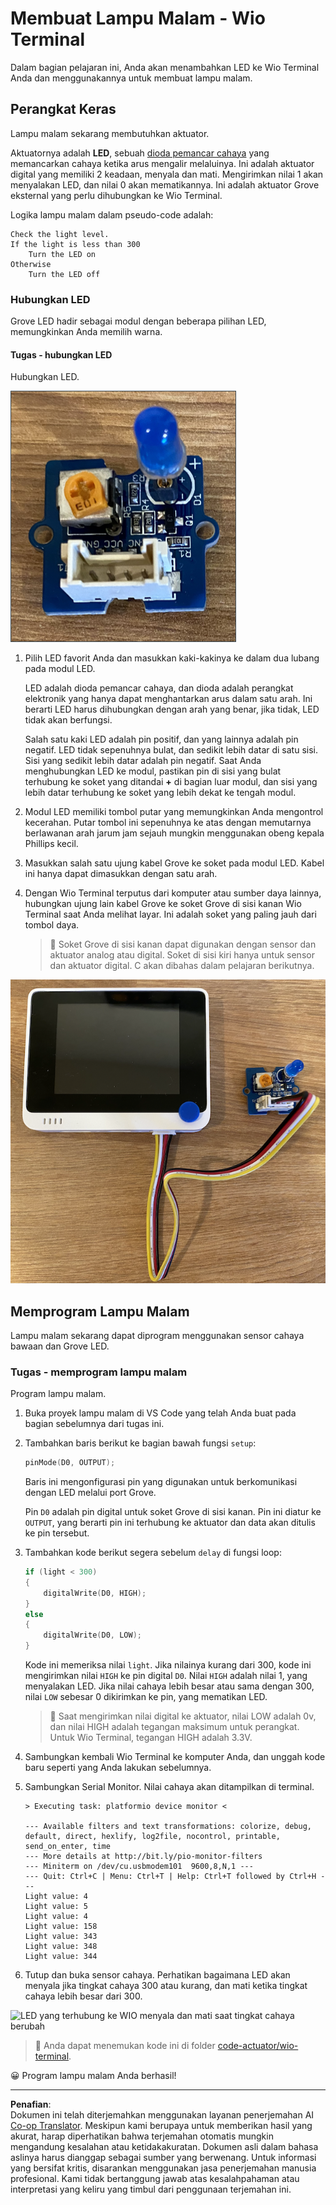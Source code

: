 <!--
CO_OP_TRANSLATOR_METADATA:
{
  "original_hash": "db44083b4dc6fb06eac83c4f16448940",
  "translation_date": "2025-08-28T00:49:25+00:00",
  "source_file": "1-getting-started/lessons/3-sensors-and-actuators/wio-terminal-actuator.md",
  "language_code": "id"
}
-->
# Membuat Lampu Malam - Wio Terminal

Dalam bagian pelajaran ini, Anda akan menambahkan LED ke Wio Terminal Anda dan menggunakannya untuk membuat lampu malam.

## Perangkat Keras

Lampu malam sekarang membutuhkan aktuator.

Aktuatornya adalah **LED**, sebuah [dioda pemancar cahaya](https://wikipedia.org/wiki/Light-emitting_diode) yang memancarkan cahaya ketika arus mengalir melaluinya. Ini adalah aktuator digital yang memiliki 2 keadaan, menyala dan mati. Mengirimkan nilai 1 akan menyalakan LED, dan nilai 0 akan mematikannya. Ini adalah aktuator Grove eksternal yang perlu dihubungkan ke Wio Terminal.

Logika lampu malam dalam pseudo-code adalah:

```output
Check the light level.
If the light is less than 300
    Turn the LED on
Otherwise
    Turn the LED off
```

### Hubungkan LED

Grove LED hadir sebagai modul dengan beberapa pilihan LED, memungkinkan Anda memilih warna.

#### Tugas - hubungkan LED

Hubungkan LED.

![Sebuah Grove LED](../../../../../translated_images/grove-led.6c853be93f473cf2c439cfc74bb1064732b22251a83cedf66e62f783f9cc1a79.id.png)

1. Pilih LED favorit Anda dan masukkan kaki-kakinya ke dalam dua lubang pada modul LED.

    LED adalah dioda pemancar cahaya, dan dioda adalah perangkat elektronik yang hanya dapat menghantarkan arus dalam satu arah. Ini berarti LED harus dihubungkan dengan arah yang benar, jika tidak, LED tidak akan berfungsi.

    Salah satu kaki LED adalah pin positif, dan yang lainnya adalah pin negatif. LED tidak sepenuhnya bulat, dan sedikit lebih datar di satu sisi. Sisi yang sedikit lebih datar adalah pin negatif. Saat Anda menghubungkan LED ke modul, pastikan pin di sisi yang bulat terhubung ke soket yang ditandai **+** di bagian luar modul, dan sisi yang lebih datar terhubung ke soket yang lebih dekat ke tengah modul.

1. Modul LED memiliki tombol putar yang memungkinkan Anda mengontrol kecerahan. Putar tombol ini sepenuhnya ke atas dengan memutarnya berlawanan arah jarum jam sejauh mungkin menggunakan obeng kepala Phillips kecil.

1. Masukkan salah satu ujung kabel Grove ke soket pada modul LED. Kabel ini hanya dapat dimasukkan dengan satu arah.

1. Dengan Wio Terminal terputus dari komputer atau sumber daya lainnya, hubungkan ujung lain kabel Grove ke soket Grove di sisi kanan Wio Terminal saat Anda melihat layar. Ini adalah soket yang paling jauh dari tombol daya.

    > 💁 Soket Grove di sisi kanan dapat digunakan dengan sensor dan aktuator analog atau digital. Soket di sisi kiri hanya untuk sensor dan aktuator digital. C akan dibahas dalam pelajaran berikutnya.

![Grove LED terhubung ke soket sisi kanan](../../../../../translated_images/wio-led.265a1897e72d7f21c753257516a4b677d8e30ce2b95fee98189458b3275ba0a6.id.png)

## Memprogram Lampu Malam

Lampu malam sekarang dapat diprogram menggunakan sensor cahaya bawaan dan Grove LED.

### Tugas - memprogram lampu malam

Program lampu malam.

1. Buka proyek lampu malam di VS Code yang telah Anda buat pada bagian sebelumnya dari tugas ini.

1. Tambahkan baris berikut ke bagian bawah fungsi `setup`:

    ```cpp
    pinMode(D0, OUTPUT);
    ```

    Baris ini mengonfigurasi pin yang digunakan untuk berkomunikasi dengan LED melalui port Grove.

    Pin `D0` adalah pin digital untuk soket Grove di sisi kanan. Pin ini diatur ke `OUTPUT`, yang berarti pin ini terhubung ke aktuator dan data akan ditulis ke pin tersebut.

1. Tambahkan kode berikut segera sebelum `delay` di fungsi loop:

    ```cpp
    if (light < 300)
    {
        digitalWrite(D0, HIGH);
    }
    else
    {
        digitalWrite(D0, LOW);
    }
    ```

    Kode ini memeriksa nilai `light`. Jika nilainya kurang dari 300, kode ini mengirimkan nilai `HIGH` ke pin digital `D0`. Nilai `HIGH` adalah nilai 1, yang menyalakan LED. Jika nilai cahaya lebih besar atau sama dengan 300, nilai `LOW` sebesar 0 dikirimkan ke pin, yang mematikan LED.

    > 💁 Saat mengirimkan nilai digital ke aktuator, nilai LOW adalah 0v, dan nilai HIGH adalah tegangan maksimum untuk perangkat. Untuk Wio Terminal, tegangan HIGH adalah 3.3V.

1. Sambungkan kembali Wio Terminal ke komputer Anda, dan unggah kode baru seperti yang Anda lakukan sebelumnya.

1. Sambungkan Serial Monitor. Nilai cahaya akan ditampilkan di terminal.

    ```output
    > Executing task: platformio device monitor <

    --- Available filters and text transformations: colorize, debug, default, direct, hexlify, log2file, nocontrol, printable, send_on_enter, time
    --- More details at http://bit.ly/pio-monitor-filters
    --- Miniterm on /dev/cu.usbmodem101  9600,8,N,1 ---
    --- Quit: Ctrl+C | Menu: Ctrl+T | Help: Ctrl+T followed by Ctrl+H ---
    Light value: 4
    Light value: 5
    Light value: 4
    Light value: 158
    Light value: 343
    Light value: 348
    Light value: 344
    ```

1. Tutup dan buka sensor cahaya. Perhatikan bagaimana LED akan menyala jika tingkat cahaya 300 atau kurang, dan mati ketika tingkat cahaya lebih besar dari 300.

![LED yang terhubung ke WIO menyala dan mati saat tingkat cahaya berubah](../../../../../images/wio-running-assignment-1-1.gif)

> 💁 Anda dapat menemukan kode ini di folder [code-actuator/wio-terminal](../../../../../1-getting-started/lessons/3-sensors-and-actuators/code-actuator/wio-terminal).

😀 Program lampu malam Anda berhasil!

---

**Penafian**:  
Dokumen ini telah diterjemahkan menggunakan layanan penerjemahan AI [Co-op Translator](https://github.com/Azure/co-op-translator). Meskipun kami berupaya untuk memberikan hasil yang akurat, harap diperhatikan bahwa terjemahan otomatis mungkin mengandung kesalahan atau ketidakakuratan. Dokumen asli dalam bahasa aslinya harus dianggap sebagai sumber yang berwenang. Untuk informasi yang bersifat kritis, disarankan menggunakan jasa penerjemahan manusia profesional. Kami tidak bertanggung jawab atas kesalahpahaman atau interpretasi yang keliru yang timbul dari penggunaan terjemahan ini.